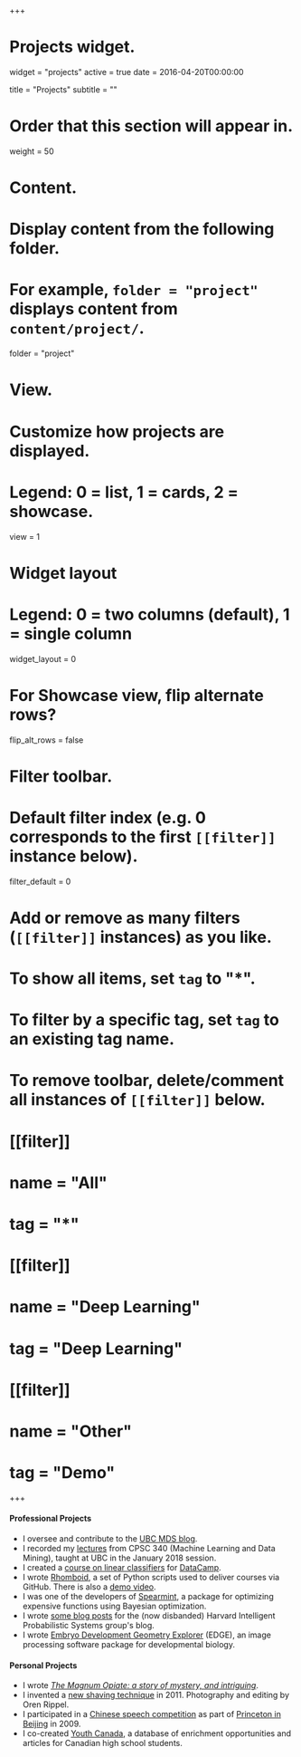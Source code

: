 +++
# Projects widget.
widget = "projects"
active = true
date = 2016-04-20T00:00:00

title = "Projects"
subtitle = ""

# Order that this section will appear in.
weight = 50

# Content.
# Display content from the following folder.
# For example, `folder = "project"` displays content from `content/project/`.
folder = "project"

# View.
# Customize how projects are displayed.
# Legend: 0 = list, 1 = cards, 2 = showcase.
view = 1

# Widget layout
# Legend: 0 = two columns (default), 1 = single column
widget_layout = 0

# For Showcase view, flip alternate rows?
flip_alt_rows = false

# Filter toolbar.

# Default filter index (e.g. 0 corresponds to the first `[[filter]]` instance below).
filter_default = 0

# Add or remove as many filters (`[[filter]]` instances) as you like.
# To show all items, set `tag` to "*".
# To filter by a specific tag, set `tag` to an existing tag name.
# To remove toolbar, delete/comment all instances of `[[filter]]` below.
# [[filter]]
#   name = "All"
#   tag = "*"
#
# [[filter]]
#   name = "Deep Learning"
#   tag = "Deep Learning"
#
# [[filter]]
#   name = "Other"
#   tag = "Demo"

+++

#### Professional Projects

- I oversee and contribute to the [UBC MDS blog](https://ubc-mds.github.io/).
- I recorded my [lectures](https://www.youtube.com/playlist?list=PLWmXHcz_53Q02ZLeAxigki1JZFfCO6M-b) from CPSC 340 (Machine Learning and Data Mining), taught at UBC in the January 2018 session.
- I created a [course on linear classifiers](https://www.datacamp.com/courses/linear-classifiers-in-python)	for [DataCamp](https://www.datacamp.com).
- I wrote [Rhomboid](https://github.com/mgelbart/rhomboid), a set of Python scripts used to deliver courses via GitHub. There is also a [demo video](https://www.youtube.com/watch?v=zgiaBS4uUk0).
- I was one of the developers of [Spearmint](https://github.com/HIPS/spearmint), a package for optimizing expensive functions using Bayesian optimization.
- I wrote [some blog posts](https://hips.seas.harvard.edu/blog/author/mgelbart/) for the (now disbanded) Harvard Intelligent Probabilistic Systems group's blog.
- I wrote [Embryo Development Geometry Explorer](https://github.com/mgelbart/embryo-development-geometry-explorer) (EDGE), an image processing software package for developmental biology.

#### Personal Projects

- I wrote [_The Magnum Opiate: a story of mystery, and intriguing_](https://github.com/mgelbart/magnum-opiate#the-magnum-opiate-a-story-of-mystery-and-intriguing).
- I invented a [new shaving technique](https://www.youtube.com/watch?v=mfAIef4ibec) in 2011. Photography and editing by Oren Rippel.
- I participated in a [Chinese speech competition](https://www.youtube.com/watch?v=iQYibv7SFHw) as part of [Princeton in Beijing](http://www.princeton.edu/pib/) in 2009.
- I co-created [Youth Canada](http://www.youthcanada.ca), a database of enrichment opportunities and articles for Canadian high school students.

